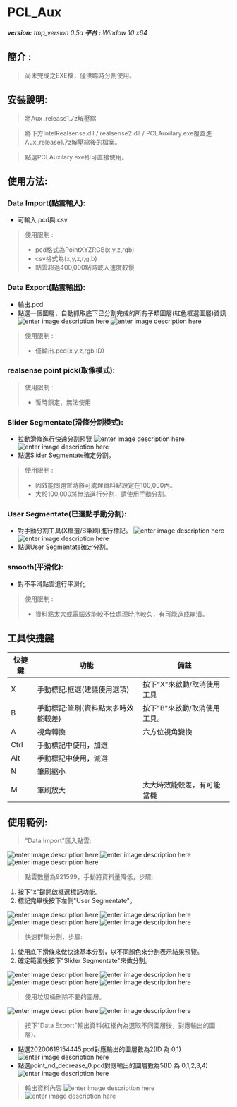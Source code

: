 ﻿# PCL_Aux  
***version:**  tmp_version 0.5a*
***平台 :** Window 10 x64*

## 簡介 :
> 尚未完成之EXE檔，僅供臨時分割使用。

## 安裝說明:
> 將Aux_release1.7z解壓縮

> 將下方IntelRealsense.dll / realsense2.dll / PCLAuxilary.exe覆蓋進Aux_release1.7z解壓縮後的檔案。

> 點選PCLAuxilary.exe即可直接使用。

## 使用方法:
### Data Import(點雲輸入):
* 可輸入.pcd與.csv
> 使用限制 :
> - pcd格式為PointXYZRGB(x,y,z,rgb)
> - csv格式為(x,y,z,r,g,b)
> - 點雲超過400,000點時載入速度較慢

### Data Export(點雲輸出):
* 輸出.pcd
* 點選一個圖層，自動抓取底下已分割完成的所有子類圖層(紅色框選圖層)資訊
![enter image description here](https://github.com/komexeu/Pic_Wareh/blob/master/version_05a_1.png)
![enter image description here](https://github.com/komexeu/Pic_Wareh/blob/master/version_05a_2.png)
> 使用限制 :
> - 僅輸出.pcd(x,y,z,rgb,ID)

### realsense point pick(取像模式):
> 使用限制 :
>- 暫時鎖定，無法使用
 
### Slider Segmentate(滑條分割模式):
 * 拉動滑條進行快速分割預覽 ![enter image description here](https://github.com/komexeu/Pic_Wareh/blob/master/version_05a_3.png)
![enter image description here](https://github.com/komexeu/Pic_Wareh/blob/master/tmp_version_05a_4.png)
* 點選Slider Segmentate確定分割。
> 使用限制 :
>- 因效能問題暫時將可處理資料點設定在100,000內。
>- 大於100,000將無法進行分割，請使用手動分割。

### User Segmentate(已選點手動分割):
* 對手動分割工具(X框選/B筆刷)進行標記。
![enter image description here](https://github.com/komexeu/Pic_Wareh/blob/master/tmp_version_05a_5.png)
![enter image description here](https://github.com/komexeu/Pic_Wareh/blob/master/tmp_version_05a_6.png)
* 點選User Segmentate確定分割。

### smooth(平滑化):
* 對不平滑點雲進行平滑化
> 使用限制 :
>- 資料點太大或電腦效能較不佳處理時序較久，有可能造成崩潰。
 
 ## 工具快捷鍵
|快捷鍵|功能| 備註 | 
|-----|----|-----|
| X |手動標記:框選(建議使用選項) |按下"X"來啟動/取消使用工具|
|B|手動標記:筆刷(資料點太多時效能較差)|按下"B"來啟動/取消使用工具。|
|A|視角轉換|六方位視角變換|
|Ctrl|手動標記中使用，加選|
|Alt|手動標記中使用，減選|
|N|筆刷縮小|
|M|筆刷放大|太大時效能較差，有可能當機

## 使用範例:
> "Data Import"匯入點雲:

![enter image description here](https://github.com/komexeu/Pic_Wareh/blob/master/Usage%20example_1.png)
![enter image description here](https://github.com/komexeu/Pic_Wareh/blob/master/Usage%20example_2.png)
![enter image description here](https://github.com/komexeu/Pic_Wareh/blob/master/Usage%20example_3.png)

> 點雲數量為921599，手動將資料量降低，步驟:

 1. 按下"x"鍵開啟框選標記功能。
 2. 標記完畢後按下左側"User Segmentate"。
 
 ![enter image description here](https://github.com/komexeu/Pic_Wareh/blob/master/Usage%20example_4.png)
![enter image description here](https://github.com/komexeu/Pic_Wareh/blob/master/Usage%20example_5.png)
![enter image description here](https://github.com/komexeu/Pic_Wareh/blob/master/Usage%20example_6.png)
![enter image description here](https://github.com/komexeu/Pic_Wareh/blob/master/Usage%20example_7.png)

> 快速群集分割，步驟:

 1. 使用底下滑條來做快速基本分割，以不同顏色來分割表示結果預覽。
 2. 確定範圍後按下"Slider Segmentate"來做分割。

![enter image description here](https://github.com/komexeu/Pic_Wareh/blob/master/Usage%20example_8.png)
![enter image description here](https://github.com/komexeu/Pic_Wareh/blob/master/Usage%20example_9.png)
![enter image description here](https://github.com/komexeu/Pic_Wareh/blob/master/Usage%20example_10.png)
![enter image description here](https://github.com/komexeu/Pic_Wareh/blob/master/Usage%20example_11.png)
> 使用垃圾桶刪除不要的圖層。

![enter image description here](https://github.com/komexeu/Pic_Wareh/blob/master/Usage%20example_13.png)
![enter image description here](https://github.com/komexeu/Pic_Wareh/blob/master/Usage%20example_14.png)

> 按下"Data Export"輸出資料(紅框內為選取不同圖層後，對應輸出的圖層)。

 - 點選20200619154445.pcd對應輸出的圖層數為2(ID 為 0,1)
![enter image description here](https://github.com/komexeu/Pic_Wareh/blob/master/Usage%20example_15.png)
 - 點選point_nd_decrease_0.pcd對應輸出的圖層數為5(ID 為 0,1,2,3,4)
![enter image description here](https://github.com/komexeu/Pic_Wareh/blob/master/Usage%20example_16.png)
> 輸出資料內容
![enter image description here](https://github.com/komexeu/Pic_Wareh/blob/master/Usage%20example_18.png)
![enter image description here](https://github.com/komexeu/Pic_Wareh/blob/master/Usage%20example_17.png)
